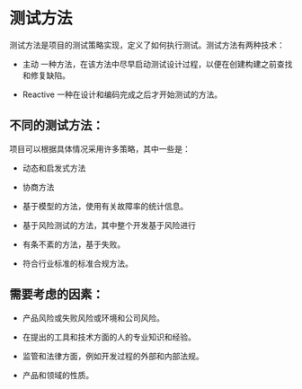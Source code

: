 # 测试方法

测试方法是项目的测试策略实现，定义了如何执行测试。测试方法有两种技术：

* 主动
  一种方法，在该方法中尽早启动测试设计过程，以便在创建构建之前查找和修复缺陷。

* Reactive
  一种在设计和编码完成之后才开始测试的方法。

## 不同的测试方法：

项目可以根据具体情况采用许多策略，其中一些是：

* 动态和启发式方法

* 协商方法

* 基于模型的方法，使用有关故障率的统计信息。

* 基于风险测试的方法，其中整个开发基于风险进行

* 有条不紊的方法，基于失败。

* 符合行业标准的标准合规方法。

## 需要考虑的因素：

* 产品风险或失败风险或环境和公司风险。

* 在提出的工具和技术方面的人的专业知识和经验。

* 监管和法律方面，例如开发过程的外部和内部法规。

* 产品和领域的性质。
